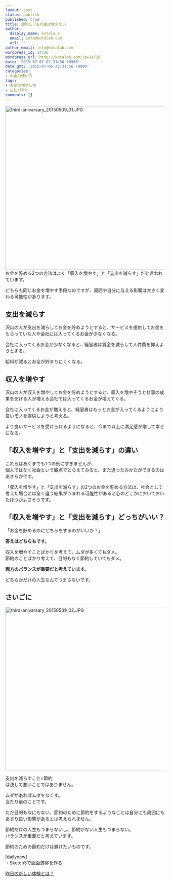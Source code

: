 ```yaml
---
layout: post
status: publish
published: true
title: 節約してもお金は増えない
author:
  display_name: kotala_b
  email: info@kotalab.com
  url: ''
author_email: info@kotalab.com
wordpress_id: 14726
wordpress_url: http://kotalab.com/?p=14726
date: '2015-07-07 07:31:56 +0900'
date_gmt: '2015-07-06 22:31:56 +0900'
categories:
- お金の使い方
tags:
- お金の増やし方
- むだづかい
comments: []
---
```

<p><img src="http://kotalab.com/wp-content/uploads/2015/05/third-anivarsary_20150509_01-780x516.jpg" alt="third-anivarsary_20150509_01.JPG" width="780" height="516" class="aligncenter size-large wp-image-14305" /><br />
お金を貯める2つの方法はよく「収入を増やす」と「支出を減らす」だと言われています。</p>
<p>どちらも同じお金を増やす手段なのですが、周囲や自分に与える影響は大きく変わる可能性があります。<!--more--></p>
<h2>支出を減らす</h2>
<p>沢山の人が支出を減らしてお金を貯めようとすると、サービスを提供してお金をもらっていた人や会社には入ってくるお金が少なくなる。</p>
<p>会社に入ってくるお金が少なくなると、経営者は賃金を減らして人件費を抑えようとする。</p>
<p>給料が減るとお金が貯まりにくくなる。</p>
<h2>収入を増やす</h2>
<p>沢山の人が収入を増やしてお金を貯めようとすると、収入を増やそうと仕事の成果をあげる人が増える会社では入ってくるお金が増えてくる。</p>
<p>会社に入ってくるお金が増えると、経営者はもっとお金が入ってくるようにより良いモノを提供しようと考える。</p>
<p>より良いサービスを受けられるようになると、今まで以上に満足感が増して幸せになる。</p>
<h2>「収入を増やす」と「支出を減らす」の違い</h2>
<p>これらはあくまでも1つの例にすぎませんが、<br />
個人ではなく社会という観点でとらえてみると、また違ったみかたができるのはあきらかです。</p>
<p>「収入を増やす」と「支出を減らす」の2つのお金を貯める方法は、社会として考えた場合には全く違う結果がうまれる可能性があると心のどこかにおいておいたほうがよさそうです。</p>
<h2>「収入を増やす」と「支出を減らす」どっちがいい？</h2>
<p>「お金を貯めるのにどちらをするのがいいか？」</p>
<p><strong>答えはどちらもです。</strong></p>
<p>収入を増やすことばかりを考えて、ムダが多くてもダメ。<br />
節約のことばかり考えて、目的もなく節約していてもダメ。</p>
<p><strong>両方のバランスが重要だと考えています。</strong></p>
<p>どちらかだけの人生なんてつまらないです。</p>
<h2>さいごに</h2>
<p><img src="http://kotalab.com/wp-content/uploads/2015/05/third-anivarsary_20150509_02-780x516.jpg" alt="third-anivarsary_20150509_02.JPG" width="780" height="516" class="aligncenter size-large wp-image-14306" /></p>
<p>支出を減らすこと=節約<br />
は決して悪いことではありません。</p>
<p>ムダがあればムダをなくす。<br />
当たり前のことです。</p>
<p>ただ目的もなにもない、節約のために節約をするようなことは自分にも周囲にもあまり良い影響があるとは考えられません。</p>
<p>節約だけの人生もつまらないし、節約がない人生もつまらない。<br />
バランスが重要だと考えています。</p>
<p>節約のための節約だけは避けたいものです。</p>
<p>[dailynew]<br />
・Sketch3で画面遷移を作る</p>
<p><a href="http://kotalab.com/lets-start-1day1new" title="昨日の新しい体験とは？">昨日の新しい体験とは？</a></p>
<div class="clear"></div>
